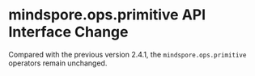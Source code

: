 # mindspore.ops.primitive API Interface Change

Compared with the previous version 2.4.1, the `mindspore.ops.primitive` operators remain unchanged.
